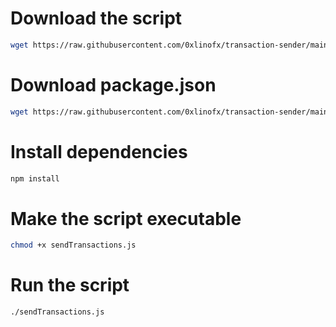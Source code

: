 # Download the script
```bash
wget https://raw.githubusercontent.com/0xlinofx/transaction-sender/main/sendTransactions.js
```

# Download package.json
```bash
wget https://raw.githubusercontent.com/0xlinofx/transaction-sender/main/package.json
```

# Install dependencies
```bash
npm install
```

# Make the script executable
```bash
chmod +x sendTransactions.js
```

# Run the script
```bash
./sendTransactions.js
```

